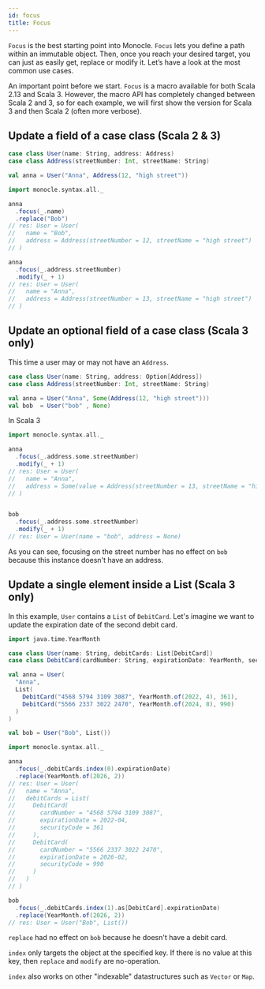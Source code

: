 ```yaml
---
id: focus
title: Focus
---
```


`Focus` is the best starting point into Monocle. `Focus` lets you define a path within an immutable object. 
Then, once you reach your desired target, you can just as easily get, replace or modify it. Let’s have a look at the 
most common use cases.

An important point before we start. `Focus` is a macro available for both Scala 2.13 and Scala 3. 
However, the macro API has completely changed between Scala 2 and 3, so for each example, we will first show the 
version for Scala 3 and then Scala 2 (often more verbose). 

## Update a field of a case class (Scala 2 & 3)

```scala mdoc:silent
case class User(name: String, address: Address)
case class Address(streetNumber: Int, streetName: String)

val anna = User("Anna", Address(12, "high street"))
```

```scala
import monocle.syntax.all._

anna
  .focus(_.name)
  .replace("Bob")
// res: User = User(
//   name = "Bob",
//   address = Address(streetNumber = 12, streetName = "high street")
// )

anna
  .focus(_.address.streetNumber)
  .modify(_ + 1)
// res: User = User(
//   name = "Anna",
//   address = Address(streetNumber = 13, streetName = "high street")
// )
```

## Update an optional field of a case class (Scala 3 only)

This time a user may or may not have an `Address`. 

```scala mdoc:reset:silent
case class User(name: String, address: Option[Address])
case class Address(streetNumber: Int, streetName: String)

val anna = User("Anna", Some(Address(12, "high street")))
val bob  = User("bob" , None)
```

In Scala 3
```scala
import monocle.syntax.all._

anna
  .focus(_.address.some.streetNumber)
  .modify(_ + 1)
// res: User = User(
//   name = "Anna",
//   address = Some(value = Address(streetNumber = 13, streetName = "high street"))
// )


bob
  .focus(_.address.some.streetNumber)
  .modify(_ + 1)
// res: User = User(name = "bob", address = None)
```

As you can see, focusing on the street number has no effect on `bob` because this instance doesn't have an address.

## Update a single element inside a List (Scala 3 only)

In this example, `User` contains a `List` of `DebitCard`. Let's imagine we want to update the expiration date of
the second debit card. 

```scala mdoc:reset:silent
import java.time.YearMonth

case class User(name: String, debitCards: List[DebitCard])
case class DebitCard(cardNumber: String, expirationDate: YearMonth, securityCode: Int)

val anna = User(
  "Anna",
  List(
    DebitCard("4568 5794 3109 3087", YearMonth.of(2022, 4), 361),
    DebitCard("5566 2337 3022 2470", YearMonth.of(2024, 8), 990)
  )
)

val bob = User("Bob", List())
```

```scala
import monocle.syntax.all._

anna
  .focus(_.debitCards.index(0).expirationDate)
  .replace(YearMonth.of(2026, 2))
// res: User = User(
//   name = "Anna",
//   debitCards = List(
//     DebitCard(
//       cardNumber = "4568 5794 3109 3087",
//       expirationDate = 2022-04,
//       securityCode = 361
//     ),
//     DebitCard(
//       cardNumber = "5566 2337 3022 2470",
//       expirationDate = 2026-02,
//       securityCode = 990
//     )
//   )
// )

bob
  .focus(_.debitCards.index(1).as[DebitCard].expirationDate)
  .replace(YearMonth.of(2026, 2))
// res: User = User("Bob", List())
```

`replace` had no effect on `bob` because he doesn't have a debit card.

`index` only targets the object at the specified key. If there is no value at this key,
then `replace` and `modify` are no-operation.

`index` also works on other "indexable" datastructures such as `Vector` or `Map`.

